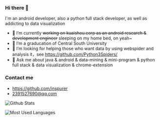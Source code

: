 ### Hi there 👋

I'm an android developer, also a python full stack developer, as well as addicting to data visualization

- 🔭 I’m currently ~~working on kuaishou.corp as an android research & development engineer~~ sleeping on my home bed, on yeah~
- 🌱 I’m a graducation of Central South University
- 🤔 I’m looking for helping those who want data by using webspider and analysis it，see https://github.com/Python3Spiders/
- 💬 Ask me about java & android & data-mining & mini-program & python full stack & data visualization & chrome-extension

### Contact me

- <https://github.com/inspurer>
- <2391527690@qq.com>

![Github Stats](https://github-readme-stats.vercel.app/api?username=inspurer&show_icons=true&theme=light)

![Most Used Languages](https://github-readme-stats.vercel.app/api/top-langs/?username=inspurer&theme=light)
